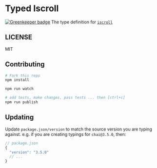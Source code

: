 # Typed Iscroll

[![Greenkeeper badge](https://badges.greenkeeper.io/types/npm-iscroll.svg)](https://greenkeeper.io/)
The type definition for [`iscroll`](https://github.com/cubiq/iscroll)

## LICENSE
MIT

## Contributing

```sh
# Fork this repo
npm install

npm run watch

# add tests, make changes, pass tests ... then [ctrl+c]
npm run publish
```

## Updating
Update `package.json/version` to match the source version you are typing against.
e.g. if you are creating typings for `chai@3.5.0`, then:
```js
// package.json
{
  "version": "3.5.0"
  // ...
}
```
